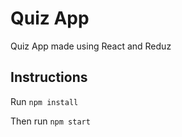 # Quiz App

Quiz App made using React and Reduz

## Instructions

Run `npm install`

Then run `npm start`
